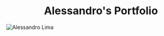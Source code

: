 <h1 align="center">Alessandro's Portfolio</h1>
<img align="center" src="https://github.com/alexZ7000.png" alt="Alessandro Lima" />